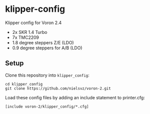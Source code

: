 # klipper-config

Klipper config for Voron 2.4 
- 2x SKR 1.4 Turbo
- 7x TMC2209
- 1.8 degree steppers Z/E (LDO)
- 0.9 degree steppers for A/B (LDO)

## Setup
Clone this repository into `klipper_config`:
```
cd klipper_config
git clone https://github.com/nielsvz/voron-2.git
```

Load these config files by adding an include statement to printer.cfg:
```
[include voron-2/klipper_config/*.cfg]
```

